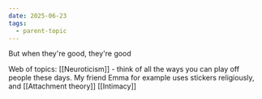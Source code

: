 ```yaml
---
date: 2025-06-23
tags:
  - parent-topic
---
```

But when they're good, they're good

Web of topics:
[[Neuroticism]] - think of all the ways you can play off people these days. My friend Emma for example uses stickers religiously, and 
[[Attachment theory]]
[[Intimacy]]

